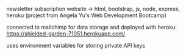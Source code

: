 newsletter subscription website -> html, bootstrap, js, node, express, heroku (project from Angela Yu's Web Development Bootcamp)

connected to mailchimp for data storage and deployed with heroku: https://shielded-garden-71051.herokuapp.com/

uses environment variables for storing private API keys 
